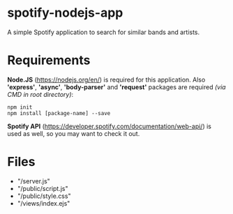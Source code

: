 # spotify-nodejs-app
A simple Spotify application to search for similar bands and artists.

# Requirements
__Node.JS__ (https://nodejs.org/en/) is required for this application. Also __'express'__, __'async'__, __'body-parser'__ and __'request'__ packages are required _(via CMD in root directory)_:

```
npm init
npm install [package-name] --save
```

__Spotify API__ (https://developer.spotify.com/documentation/web-api/) is used as well, so you may want to check it out.

# Files
* "/server.js"
* "/public/script.js"
* "/public/style.css"
* "/views/index.ejs"
